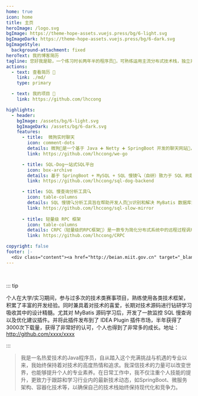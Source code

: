 ```yaml
---
home: true
icon: home
title: 主页
heroImage: /logo.svg
bgImage: https://theme-hope-assets.vuejs.press/bg/6-light.svg
bgImageDark: https://theme-hope-assets.vuejs.press/bg/6-dark.svg
bgImageStyle:
  background-attachment: fixed
heroText: 我的博客简历
tagline: 您好我是聪，一个练习时长两年半的程序员🌟，可熟练运用主流分布式技术栈，独立开发项目。
actions:
  - text: 查看简历 👣
    link: ./md/
    type: primary

  - text: 我的项目 💐
    link: https://github.com/lhccong

highlights:
  - header: 
    bgImage: /assets/bg/6-light.svg
    bgImageDark: /assets/bg/6-dark.svg
    features:
      - title:  微狗实时聊天
        icon: comment-dots
        details: 微狗🐶是一个基于 Java ➕ Netty ➕ SpringBoot 开发的聊天网站🚀，旨在提供简洁、实时的聊天功能🌍。
        link: https://github.com/lhccong/we-go

      - title: SQL-Dog一站式SQL平台
        icon: box-archive
        details: 基于 SpringBoot + MySQL + SQL 慢镜🔍（自研）致力于 SQL 刷题、SQL 解析，帮助人们解决 SQL 能力薄弱问题，帮助每个人成为 SQL 宗师🚀。
        link: https://github.com/lhccong/sql-dog-backend

      - title: SQL 慢查询分析工具🔍
        icon: table-columns
        details: SQL 慢镜🔍分析工具旨在帮助开发人员🕵️‍♀️识别和解决 MyBatis 数据库操作中的性能瓶颈，🚀特别是那些导致应用程序变慢或资源消耗过高的慢 SQL 查询。
        link: https://github.com/lhccong/sql-slow-mirror
        
      - title: 轻量级 RPC 框架
        icon: table-columns
        details: CRPC（轻量级的RPC框架🎄）是一款专为简化分布式系统中的远程过程调用（RPC）而设计的高性能框架。
        link: https://github.com/lhccong/CRPC

copyright: false
footer: |-
  <div class="content"><a href="http://beian.miit.gov.cn" target="_blank">京ICP备1903****号</a> | MIT 协议, 版权所有 © 2023 你的名字，All rights reserved.</div>
---
```


<br/>

::: tip

个人在大学/实习期间，参与过多次的技术类赛事项目，熟练使用各类技术框架，积累了丰富的开发经验。同时兼具着对技术的喜爱，长期对技术源码进行钻研学习吸收其中的设计精髓。尤其对 MyBatis 源码学习后，开发了一款监控 SQL 慢查询以及优化建议插件。并将此插件发布到了 IDEA Plugin 插件市场，半年获得了3000次下载量，获得了非常好的认可，个人也得到了非常多的成长。地址：http://github.com/xxxx/xxxx

:::

>我是一名热爱技术的Java程序员，自从踏入这个充满挑战与机遇的专业以来，我始终保持着对技术的高度热情和追求。我深信技术的力量可以改变世界，也能够提升个人的专业素养。在日常工作中，我不仅注重个人技能的提升，更致力于跟踪和学习行业内的最新技术动态，如SpringBoot、微服务架构、容器化技术等，以确保自己的技术栈始终保持现代化和竞争力。